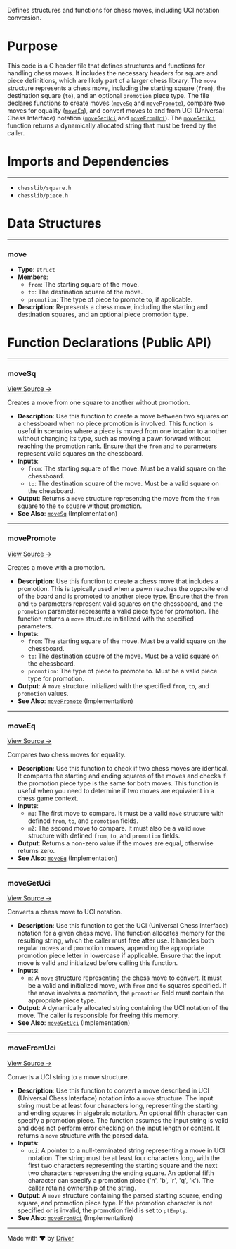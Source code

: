 <!--------------------------------------------------------------------------------->
<!-- IMPORTANT: This file is auto-generated by Driver (https://driver.ai). -------->
<!-- Manual edits may be overwritten on future commits. --------------------------->
<!--------------------------------------------------------------------------------->

Defines structures and functions for chess moves, including UCI notation conversion.

# Purpose
This code is a C header file that defines structures and functions for handling chess moves. It includes the necessary headers for square and piece definitions, which are likely part of a larger chess library. The `move` structure represents a chess move, including the starting square (`from`), the destination square (`to`), and an optional `promotion` piece type. The file declares functions to create moves ([`moveSq`](<#movesq>) and [`movePromote`](<#movepromote>)), compare two moves for equality ([`moveEq`](<#moveeq>)), and convert moves to and from UCI (Universal Chess Interface) notation ([`moveGetUci`](<#movegetuci>) and [`moveFromUci`](<#movefromuci>)). The [`moveGetUci`](<#movegetuci>) function returns a dynamically allocated string that must be freed by the caller.
# Imports and Dependencies

---
- `chesslib/square.h`
- `chesslib/piece.h`


# Data Structures

---
### move
- **Type**: ``struct``
- **Members**:
    - ``from``: The starting square of the move.
    - ``to``: The destination square of the move.
    - ``promotion``: The type of piece to promote to, if applicable.
- **Description**: Represents a chess move, including the starting and destination squares, and an optional piece promotion type.


# Function Declarations (Public API)

---
### moveSq<!-- {{#callable_declaration:moveSq}} -->
[View Source →](<../../../../../chesslib/include/chesslib/move.h#L18>)

Creates a move from one square to another without promotion.
- **Description**: Use this function to create a move between two squares on a chessboard when no piece promotion is involved. This function is useful in scenarios where a piece is moved from one location to another without changing its type, such as moving a pawn forward without reaching the promotion rank. Ensure that the `from` and `to` parameters represent valid squares on the chessboard.
- **Inputs**:
    - `from`: The starting square of the move. Must be a valid square on the chessboard.
    - `to`: The destination square of the move. Must be a valid square on the chessboard.
- **Output**: Returns a `move` structure representing the move from the `from` square to the `to` square without promotion.
- **See Also**: [`moveSq`](<../../src/chesslib/move.c.md#movesq>)  (Implementation)


---
### movePromote<!-- {{#callable_declaration:movePromote}} -->
[View Source →](<../../../../../chesslib/include/chesslib/move.h#L19>)

Creates a move with a promotion.
- **Description**: Use this function to create a chess move that includes a promotion. This is typically used when a pawn reaches the opposite end of the board and is promoted to another piece type. Ensure that the `from` and `to` parameters represent valid squares on the chessboard, and the `promotion` parameter represents a valid piece type for promotion. The function returns a `move` structure initialized with the specified parameters.
- **Inputs**:
    - `from`: The starting square of the move. Must be a valid square on the chessboard.
    - `to`: The destination square of the move. Must be a valid square on the chessboard.
    - `promotion`: The type of piece to promote to. Must be a valid piece type for promotion.
- **Output**: A `move` structure initialized with the specified `from`, `to`, and `promotion` values.
- **See Also**: [`movePromote`](<../../src/chesslib/move.c.md#movepromote>)  (Implementation)


---
### moveEq<!-- {{#callable_declaration:moveEq}} -->
[View Source →](<../../../../../chesslib/include/chesslib/move.h#L21>)

Compares two chess moves for equality.
- **Description**: Use this function to check if two chess moves are identical. It compares the starting and ending squares of the moves and checks if the promotion piece type is the same for both moves. This function is useful when you need to determine if two moves are equivalent in a chess game context.
- **Inputs**:
    - `m1`: The first move to compare. It must be a valid `move` structure with defined `from`, `to`, and `promotion` fields.
    - `m2`: The second move to compare. It must also be a valid `move` structure with defined `from`, `to`, and `promotion` fields.
- **Output**: Returns a non-zero value if the moves are equal, otherwise returns zero.
- **See Also**: [`moveEq`](<../../src/chesslib/move.c.md#moveeq>)  (Implementation)


---
### moveGetUci<!-- {{#callable_declaration:moveGetUci}} -->
[View Source →](<../../../../../chesslib/include/chesslib/move.h#L24>)

Converts a chess move to UCI notation.
- **Description**: Use this function to get the UCI (Universal Chess Interface) notation for a given chess move. The function allocates memory for the resulting string, which the caller must free after use. It handles both regular moves and promotion moves, appending the appropriate promotion piece letter in lowercase if applicable. Ensure that the input move is valid and initialized before calling this function.
- **Inputs**:
    - `m`: A `move` structure representing the chess move to convert. It must be a valid and initialized move, with `from` and `to` squares specified. If the move involves a promotion, the `promotion` field must contain the appropriate piece type.
- **Output**: A dynamically allocated string containing the UCI notation of the move. The caller is responsible for freeing this memory.
- **See Also**: [`moveGetUci`](<../../src/chesslib/move.c.md#movegetuci>)  (Implementation)


---
### moveFromUci<!-- {{#callable_declaration:moveFromUci}} -->
[View Source →](<../../../../../chesslib/include/chesslib/move.h#L25>)

Converts a UCI string to a move structure.
- **Description**: Use this function to convert a move described in UCI (Universal Chess Interface) notation into a `move` structure. The input string must be at least four characters long, representing the starting and ending squares in algebraic notation. An optional fifth character can specify a promotion piece. The function assumes the input string is valid and does not perform error checking on the input length or content. It returns a `move` structure with the parsed data.
- **Inputs**:
    - `uci`: A pointer to a null-terminated string representing a move in UCI notation. The string must be at least four characters long, with the first two characters representing the starting square and the next two characters representing the ending square. An optional fifth character can specify a promotion piece ('n', 'b', 'r', 'q', 'k'). The caller retains ownership of the string.
- **Output**: A `move` structure containing the parsed starting square, ending square, and promotion piece type. If the promotion character is not specified or is invalid, the promotion field is set to `ptEmpty`.
- **See Also**: [`moveFromUci`](<../../src/chesslib/move.c.md#movefromuci>)  (Implementation)



---
Made with ❤️ by [Driver](https://www.driver.ai/)